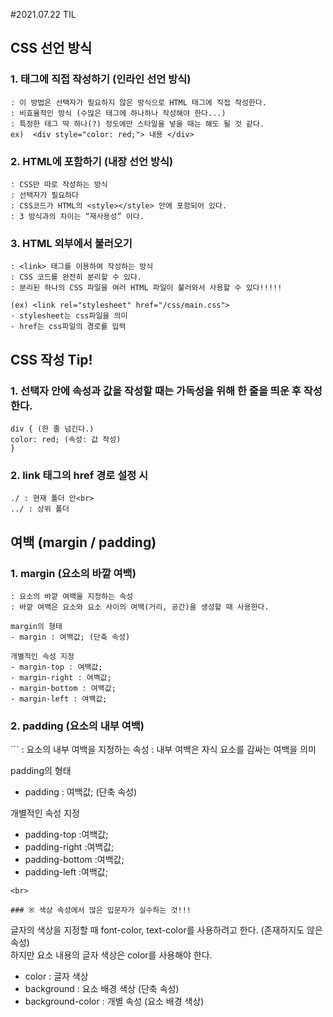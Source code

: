 #2021.07.22 TIL

## CSS 선언 방식

### 1. 태그에 직접 작성하기 (인라인 선언 방식)
```
: 이 방법은 선택자가 필요하지 않은 방식으로 HTML 태그에 직접 작성한다.
: 비효율적인 방식 (수많은 태그에 하나하나 작성해야 한다...)
: 특정한 태그 딱 하나(?) 정도에만 스타일을 넣을 때는 해도 될 것 같다.
ex)  <div style="color: red;"> 내용 </div>
```

### 2. HTML에 포함하기 (내장 선언 방식)
```
: CSS만 따로 작성하는 방식
: 선택자가 필요하다
: CSS코드가 HTML의 <style></style> 안에 포함되어 있다.
: 3 방식과의 차이는 “재사용성” 이다.
```

### 3. HTML 외부에서 불러오기
```
: <link> 태그를 이용하여 작성하는 방식
: CSS 코드를 완전히 분리할 수 있다.
: 분리된 하나의 CSS 파일을 여러 HTML 파일이 불러와서 사용할 수 있다!!!!!

(ex) <link rel="stylesheet" href="/css/main.css">
- stylesheet는 css파일을 의미
- href는 css파일의 경로를 입력
```

## CSS 작성 Tip!

### 1. 선택자 안에 속성과 값을 작성할 때는 가독성을 위해 한 줄을 띄운 후 작성한다.
```
div { (한 줄 넘긴다.)
color: red; (속성: 값 작성)
}
```

### 2. link 태그의 href 경로 설정 시
```
./ : 현재 폴더 안<br>
../ : 상위 폴더
```


## 여백 (margin / padding)

### 1. margin (요소의 바깥 여백)
```
: 요소의 바깥 여백을 지정하는 속성
: 바깥 여백은 요소와 요소 사이의 여백(거리, 공간)을 생성할 때 사용한다.

margin의 형태
- margin : 여백값; (단축 속성)

개별적인 속성 지정
- margin-top : 여백값;
- margin-right : 여백값;
- margin-bottom : 여백값;
- margin-left : 여백값;
```

<h3> 2. padding (요소의 내부 여백)</h3>
```
: 요소의 내부 여백을 지정하는 속성
: 내부 여백은 자식 요소를 감싸는 여백을 의미

padding의 형태
- padding : 여백값; (단축 속성)

개별적인 속성 지정
- padding-top :여백값;
- padding-right :여백값;
- padding-bottom :여백값;
- padding-left :여백값;
```
<br>

### ※ 색상 속성에서 많은 입문자가 실수하는 것!!!
```
글자의 색상을 지정할 때 font-color, text-color를 사용하려고 한다. (존재하지도 않은 속성)
<br>하지만 요소 내용의 글자 색상은 color를 사용해야 한다.

- color : 글자 색상
- background : 요소 배경 색상  (단축 속성)
- background-color : 개별 속성  (요소 배경 색상)
```
